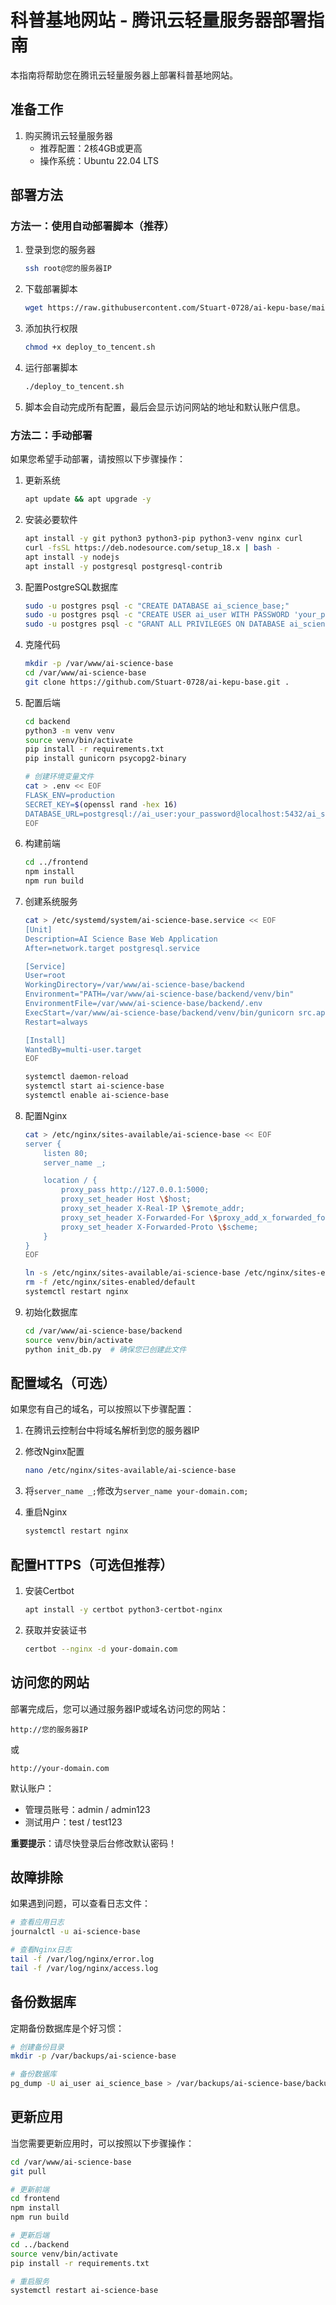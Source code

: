 # 科普基地网站 - 腾讯云轻量服务器部署指南

本指南将帮助您在腾讯云轻量服务器上部署科普基地网站。

## 准备工作

1. 购买腾讯云轻量服务器
   - 推荐配置：2核4GB或更高
   - 操作系统：Ubuntu 22.04 LTS

## 部署方法

### 方法一：使用自动部署脚本（推荐）

1. 登录到您的服务器
   ```bash
   ssh root@您的服务器IP
   ```

2. 下载部署脚本
   ```bash
   wget https://raw.githubusercontent.com/Stuart-0728/ai-kepu-base/main/deploy_to_tencent.sh
   ```

3. 添加执行权限
   ```bash
   chmod +x deploy_to_tencent.sh
   ```

4. 运行部署脚本
   ```bash
   ./deploy_to_tencent.sh
   ```

5. 脚本会自动完成所有配置，最后会显示访问网站的地址和默认账户信息。

### 方法二：手动部署

如果您希望手动部署，请按照以下步骤操作：

1. 更新系统
   ```bash
   apt update && apt upgrade -y
   ```

2. 安装必要软件
   ```bash
   apt install -y git python3 python3-pip python3-venv nginx curl
   curl -fsSL https://deb.nodesource.com/setup_18.x | bash -
   apt install -y nodejs
   apt install -y postgresql postgresql-contrib
   ```

3. 配置PostgreSQL数据库
   ```bash
   sudo -u postgres psql -c "CREATE DATABASE ai_science_base;"
   sudo -u postgres psql -c "CREATE USER ai_user WITH PASSWORD 'your_password';"
   sudo -u postgres psql -c "GRANT ALL PRIVILEGES ON DATABASE ai_science_base TO ai_user;"
   ```

4. 克隆代码
   ```bash
   mkdir -p /var/www/ai-science-base
   cd /var/www/ai-science-base
   git clone https://github.com/Stuart-0728/ai-kepu-base.git .
   ```

5. 配置后端
   ```bash
   cd backend
   python3 -m venv venv
   source venv/bin/activate
   pip install -r requirements.txt
   pip install gunicorn psycopg2-binary
   
   # 创建环境变量文件
   cat > .env << EOF
   FLASK_ENV=production
   SECRET_KEY=$(openssl rand -hex 16)
   DATABASE_URL=postgresql://ai_user:your_password@localhost:5432/ai_science_base
   EOF
   ```

6. 构建前端
   ```bash
   cd ../frontend
   npm install
   npm run build
   ```

7. 创建系统服务
   ```bash
   cat > /etc/systemd/system/ai-science-base.service << EOF
   [Unit]
   Description=AI Science Base Web Application
   After=network.target postgresql.service

   [Service]
   User=root
   WorkingDirectory=/var/www/ai-science-base/backend
   Environment="PATH=/var/www/ai-science-base/backend/venv/bin"
   EnvironmentFile=/var/www/ai-science-base/backend/.env
   ExecStart=/var/www/ai-science-base/backend/venv/bin/gunicorn src.api_server:app --bind 0.0.0.0:5000 --workers 3
   Restart=always

   [Install]
   WantedBy=multi-user.target
   EOF
   
   systemctl daemon-reload
   systemctl start ai-science-base
   systemctl enable ai-science-base
   ```

8. 配置Nginx
   ```bash
   cat > /etc/nginx/sites-available/ai-science-base << EOF
   server {
       listen 80;
       server_name _;

       location / {
           proxy_pass http://127.0.0.1:5000;
           proxy_set_header Host \$host;
           proxy_set_header X-Real-IP \$remote_addr;
           proxy_set_header X-Forwarded-For \$proxy_add_x_forwarded_for;
           proxy_set_header X-Forwarded-Proto \$scheme;
       }
   }
   EOF
   
   ln -s /etc/nginx/sites-available/ai-science-base /etc/nginx/sites-enabled/
   rm -f /etc/nginx/sites-enabled/default
   systemctl restart nginx
   ```

9. 初始化数据库
   ```bash
   cd /var/www/ai-science-base/backend
   source venv/bin/activate
   python init_db.py  # 确保您已创建此文件
   ```

## 配置域名（可选）

如果您有自己的域名，可以按照以下步骤配置：

1. 在腾讯云控制台中将域名解析到您的服务器IP

2. 修改Nginx配置
   ```bash
   nano /etc/nginx/sites-available/ai-science-base
   ```

3. 将`server_name _;`修改为`server_name your-domain.com;`

4. 重启Nginx
   ```bash
   systemctl restart nginx
   ```

## 配置HTTPS（可选但推荐）

1. 安装Certbot
   ```bash
   apt install -y certbot python3-certbot-nginx
   ```

2. 获取并安装证书
   ```bash
   certbot --nginx -d your-domain.com
   ```

## 访问您的网站

部署完成后，您可以通过服务器IP或域名访问您的网站：

```
http://您的服务器IP
```

或

```
http://your-domain.com
```

默认账户：
- 管理员账号：admin / admin123
- 测试用户：test / test123

**重要提示**：请尽快登录后台修改默认密码！

## 故障排除

如果遇到问题，可以查看日志文件：

```bash
# 查看应用日志
journalctl -u ai-science-base

# 查看Nginx日志
tail -f /var/log/nginx/error.log
tail -f /var/log/nginx/access.log
```

## 备份数据库

定期备份数据库是个好习惯：

```bash
# 创建备份目录
mkdir -p /var/backups/ai-science-base

# 备份数据库
pg_dump -U ai_user ai_science_base > /var/backups/ai-science-base/backup_$(date +%Y%m%d).sql
```

## 更新应用

当您需要更新应用时，可以按照以下步骤操作：

```bash
cd /var/www/ai-science-base
git pull

# 更新前端
cd frontend
npm install
npm run build

# 更新后端
cd ../backend
source venv/bin/activate
pip install -r requirements.txt

# 重启服务
systemctl restart ai-science-base
``` 
